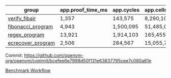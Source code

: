 | group | app.proof_time_ms | app.cycles | app.cells_used | leaf.proof_time_ms | leaf.cycles | leaf.cells_used |
| -- | -- | -- | -- | -- | -- | -- |
| [verify_fibair](https://github.com/openvm-org/openvm/blob/benchmark-results/benchmarks/verify_fibair-bcefee6e7998d50f131e63837795cee7c080a61e.md) | 1,357 |  143,575 |  8,290,102 |- | - | - |
| [fibonacci_program](https://github.com/openvm-org/openvm/blob/benchmark-results/benchmarks/fibonacci-bcefee6e7998d50f131e63837795cee7c080a61e.md) | 4,943 |  1,500,095 |  51,485,080 | 3,835 |  615,348 |  33,540,988 |
| [regex_program](https://github.com/openvm-org/openvm/blob/benchmark-results/benchmarks/regex-bcefee6e7998d50f131e63837795cee7c080a61e.md) | 13,921 |  1,914,103 |  165,455,373 | 16,241 |  2,056,400 |  154,574,176 |
| [ecrecover_program](https://github.com/openvm-org/openvm/blob/benchmark-results/benchmarks/ecrecover-bcefee6e7998d50f131e63837795cee7c080a61e.md) | 2,506 |  284,567 |  15,055,723 | 11,400 |  1,604,052 |  117,321,288 |


Commit: https://github.com/openvm-org/openvm/commit/bcefee6e7998d50f131e63837795cee7c080a61e

[Benchmark Workflow](https://github.com/openvm-org/openvm/actions/runs/13466152247)
